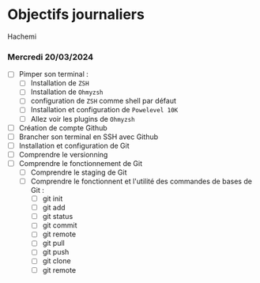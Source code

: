 # Objectifs journaliers

Hachemi

### Mercredi 20/03/2024

- [ ] Pimper son terminal : 
    - [ ] Installation de `ZSH`
    - [ ] Installation de `Ohmyzsh`
    - [ ] configuration de `ZSH` comme shell par défaut
    - [ ] Installation et configuration de `Powelevel 10K`
    - [ ] Allez voir les plugins de `Ohmyzsh`
- [ ] Création de compte Github
- [ ] Brancher son terminal en SSH avec Github
- [ ] Installation et configuration de Git
- [ ] Comprendre le versionning
- [ ] Comprendre le fonctionnement de Git
  - [ ] Comprendre le staging de Git
  - [ ] Comprendre le fonctionnent et l'utilité des commandes de bases de Git :
    - [ ] git init
    - [ ] git add
    - [ ] git status
    - [ ] git commit
    - [ ] git remote
    - [ ] git pull
    - [ ] git push
    - [ ] git clone
    - [ ] git remote
